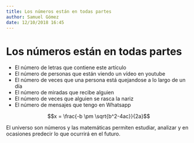 ```yaml
---
title: Los números están en todas partes
author: Samuel Gómez
date: 12/10/2018 16:45
---
```


# Los números están en todas partes

* El número de letras que contiene este artículo
* El número de personas que están viendo un vídeo en youtube
* El número de veces que una persona está quejandose a lo largo de un día
* El número de miradas que recibe alguien
* El número de veces que alguien se rasca la nariz
* El número de mensajes que tengo en Whatsapp

$$x = \frac{-b \pm \sqrt{b^2-4ac}}{2a}$$

El universo son números y las matemáticas permiten estudiar, analizar y en ocasiones predecir lo que ocurrirá en el futuro.